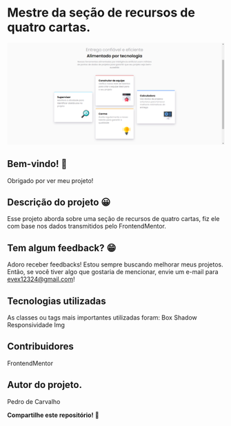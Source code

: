 # Mestre da seção de recursos de quatro cartas.

![Visualização do site Mestre da seção de recursos de quatro cartas](./github/capa-do-projeto.png)

## Bem-vindo! 👋
Obrigado por ver meu projeto!

## Descrição do projeto 😀
Esse projeto aborda sobre uma seção de recursos de quatro cartas, fiz ele com base nos dados transmitidos pelo FrontendMentor.

## Tem algum feedback? 😁
Adoro receber feedbacks! Estou sempre buscando melhorar meus projetos. Então, se você tiver algo que gostaria de mencionar, envie um e-mail para evex12324@gmail.com!

## Tecnologias utilizadas
As classes ou tags mais importantes utilizadas foram:
Box Shadow
Responsividade
Img

## Contribuidores
FrontendMentor

## Autor do projeto.
Pedro de Carvalho

**Compartilhe este repositório!** 🚀

